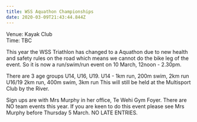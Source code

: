```yaml
---
title: WSS Aquathon Championships
date: 2020-03-09T21:43:44.844Z
---
```

Venue:  Kayak Club  
Time:  TBC

This year the WSS Triathlon has changed to a Aquathon due to new health and safety rules on the road which means we cannot do the bike leg of the event. So it is now a run/swim/run event on 10 March, 12noon - 2.30pm.

There are 3 age groups U14, U16, U19.
U14 - 1km run, 200m swim, 2km run
U16/19 2km run, 400m swim, 3km run
This will still be held at the Multisport Club by the River.

Sign ups are with Mrs Murphy in her office, Te Wehi Gym Foyer. There are NO team events this year. If you are keen to do this event please see Mrs Murphy before Thursday 5 March. NO LATE ENTRIES.
